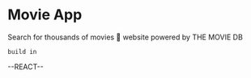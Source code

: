 <h1>Movie App</h1>

<p>Search for thousands of movies 🎥 website powered by THE MOVIE DB</p>
<code>build in</code>

<p>--REACT--</p>
